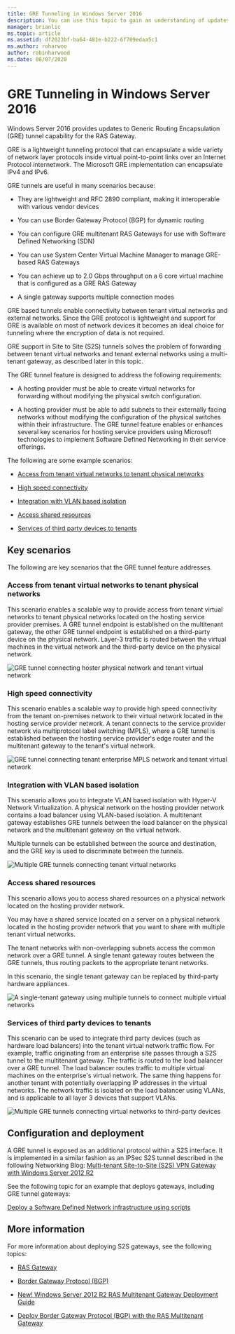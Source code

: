```yaml
---
title: GRE Tunneling in Windows Server 2016
description: You can use this topic to gain an understanding of updates to Generic Routing Encapsulation (GRE) tunnel capability for RAS Gateway in Windows Server 2016.
manager: brianlic
ms.topic: article
ms.assetid: df2023bf-ba64-481e-b222-6f709edaa5c1
ms.author: roharwoo
author: robinharwood
ms.date: 08/07/2020
---
```

# GRE Tunneling in Windows Server 2016

Windows Server 2016 provides updates to Generic Routing Encapsulation \(GRE\) tunnel capability for the RAS Gateway.

GRE is a lightweight tunneling protocol that can encapsulate a wide variety of network layer protocols inside virtual point-to-point links over an Internet Protocol internetwork. The Microsoft GRE implementation can encapsulate IPv4 and IPv6.

GRE tunnels are useful in many scenarios because:

-   They are lightweight and RFC 2890 compliant, making it interoperable with various vendor devices

-   You can use Border Gateway Protocol \(BGP\) for dynamic routing

-   You can configure GRE multitenant RAS Gateways for use with Software Defined Networking \(SDN\)

-   You can use System Center Virtual Machine Manager to manage GRE\-based RAS Gateways

-   You can achieve up to 2.0 Gbps throughput on a 6 core virtual machine that is configured as a GRE RAS Gateway

-   A single gateway supports multiple connection modes

GRE based tunnels enable connectivity between tenant virtual networks and external networks. Since the GRE protocol is lightweight and support for GRE is available on most of network devices it becomes an ideal choice for tunneling where the encryption of data is not required.

GRE support in Site to Site (S2S) tunnels solves the problem of forwarding between tenant virtual networks and tenant external networks using a multi-tenant gateway, as described later in this topic.

The GRE tunnel feature is designed to address the following requirements:

-   A hosting provider must be able to create virtual networks for forwarding without modifying the physical switch configuration.

-   A hosting provider must be able to add subnets to their externally facing networks without modifying the configuration of the physical switches within their infrastructure.
The GRE tunnel feature enables or enhances several key scenarios for hosting service providers using Microsoft technologies to implement Software Defined Networking in their service offerings.

The following are some example scenarios:

-   [Access from tenant virtual networks to tenant physical networks](#BKMK_Access)

-   [High speed connectivity](#BKMK_Speed)

-   [Integration with VLAN based isolation](#BKMK_Integration)

-   [Access shared resources](#BKMK_Shared)

-   [Services of third party devices to tenants](#BKMK_thirdparty)

## Key scenarios

The following are key scenarios that the GRE tunnel feature addresses.

### <a name="BKMK_Access"></a>Access from tenant virtual networks to tenant physical networks

This scenario enables a scalable way to provide access from tenant virtual networks to tenant physical networks located on the hosting service provider premises. A GRE tunnel endpoint is established on the multitenant gateway, the other GRE tunnel endpoint is established on a third-party device on the physical network. Layer-3 traffic is routed between the virtual machines in the virtual network and the third-party device on the physical network.

![GRE tunnel connecting hoster physical network and tenant virtual network](../../media/gre-tunneling-in-windows-server/GRE_.png)

### <a name="BKMK_Speed"></a>High speed connectivity

This scenario enables a scalable way to provide high speed connectivity from the tenant on-premises network to their virtual network located in the hosting service provider network. A tenant connects to the service provider network via multiprotocol label switching (MPLS), where a GRE tunnel is established between the hosting service provider's edge router and the multitenant gateway to the tenant's virtual network.

![GRE tunnel connecting tenant enterprise MPLS network and tenant virtual network](../../media/gre-tunneling-in-windows-server/GRE-.png)

### <a name="BKMK_Integration"></a>Integration with VLAN based isolation

This scenario allows you to integrate VLAN based isolation with Hyper-V Network Virtualization. A physical network on the hosting provider network contains a load balancer using VLAN-based isolation. A multitenant gateway establishes GRE tunnels between the load balancer on the physical network and the multitenant gateway on the virtual network.

Multiple tunnels can be established between the source and destination, and the GRE key is used to discriminate between the tunnels.

![Multiple GRE tunnels connecting tenant virtual networks](../../media/gre-tunneling-in-windows-server/GRE-VLANIsolation.png)

### <a name="BKMK_Shared"></a>Access shared resources

This scenario allows you to access shared resources on a physical network located on the hosting provider network.

You may have a shared service located on a server on a physical network located in the hosting provider network that you want to share with multiple tenant virtual networks.

The tenant networks with non-overlapping subnets access the common network over a GRE tunnel. A single tenant gateway routes between the GRE tunnels, thus routing packets to the appropriate tenant networks.

In this scenario, the single tenant gateway can be replaced by third-party hardware appliances.

![A single-tenant gateway using multiple tunnels to connect multiple virtual networks](../../media/gre-tunneling-in-windows-server/GRE-SharedResource.png)

### <a name="BKMK_thirdparty"></a>Services of third party devices to tenants

This scenario can be used to integrate third party devices (such as hardware load balancers) into the tenant virtual network traffic flow. For example, traffic originating from an enterprise site passes through a S2S tunnel to the multitenant gateway. The traffic is routed to the load balancer over a GRE tunnel. The load balancer routes traffic to multiple virtual machines on the enterprise's virtual network. The same thing happens for another tenant with potentially overlapping IP addresses in the virtual networks. The network traffic is isolated on the load balancer using VLANs, and is applicable to all layer 3 devices that support VLANs.

![Multiple GRE tunnels connecting virtual networks to third-party devices](../../media/gre-tunneling-in-windows-server/GREThirdParty.png)

## Configuration and deployment

A GRE tunnel is exposed as an additional protocol within a S2S interface. It is implemented in a similar fashion as an IPSec S2S tunnel described in the following Networking Blog: [Multi-tenant Site-to-Site (S2S) VPN Gateway with Windows Server 2012 R2](https://techcommunity.microsoft.com/t5/networking-blog/bg-p/NetworkingBlog)

See the following topic for an example that deploys gateways, including GRE tunnel gateways:

[Deploy a Software Defined Network infrastructure using scripts](../../../networking/sdn/deploy/Deploy-a-Software-Defined-Network-infrastructure-using-scripts.md)

## More information

For more information about deploying S2S gateways, see the following topics:

-   [RAS Gateway](RAS-Gateway.md)

-   [Border Gateway Protocol &#40;BGP&#41;](../bgp/Border-Gateway-Protocol-BGP.md)

-   [New! Windows Server 2012 R2 RAS Multitenant Gateway Deployment Guide](https://techcommunity.microsoft.com/t5/networking-blog/bg-p/NetworkingBlog)

-   [Deploy Border Gateway Protocol (BGP) with the RAS Multitenant Gateway](https://techcommunity.microsoft.com/t5/networking-blog/bg-p/NetworkingBlog)


